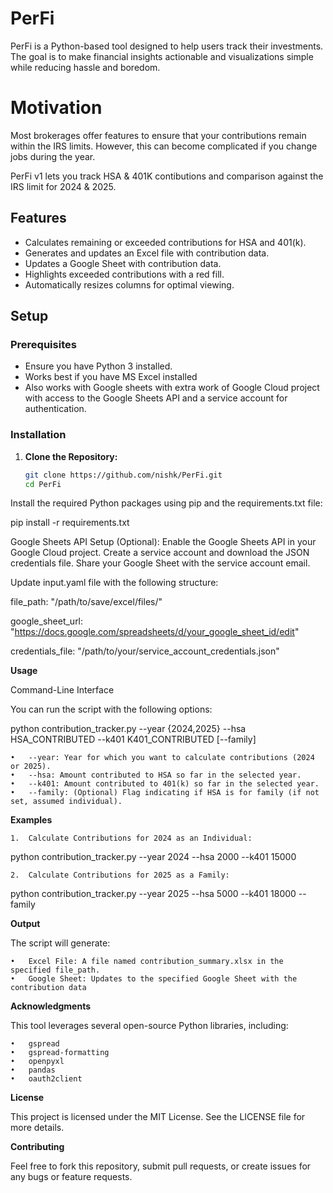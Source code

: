 # PerFi
PerFi is a Python-based tool designed to help users track their investments. 
The goal is to make financial insights actionable and visualizations simple while reducing hassle and boredom.

# Motivation

Most brokerages offer features to ensure that your contributions remain within the IRS limits. However, this can become complicated if you change jobs during the year.

PerFi v1 lets you track HSA & 401K contibutions and comparison against the IRS limit for 2024 & 2025.

## Features

- Calculates remaining or exceeded contributions for HSA and 401(k).
- Generates and updates an Excel file with contribution data.
- Updates a Google Sheet with contribution data.
- Highlights exceeded contributions with a red fill.
- Automatically resizes columns for optimal viewing.

## Setup

### Prerequisites

- Ensure you have Python 3 installed.
- Works best if you have MS Excel installed
- Also works with Google sheets with extra work of Google Cloud project with access to the Google Sheets API and a service account for authentication.

### Installation

1. **Clone the Repository:**

   ```bash
   git clone https://github.com/nishk/PerFi.git
   cd PerFi
   
Install the required Python packages using pip and the requirements.txt file:
   
   pip install -r requirements.txt

Google Sheets API Setup (Optional):
	Enable the Google Sheets API in your Google Cloud project.
	Create a service account and download the JSON credentials file.
	Share your Google Sheet with the service account email.

Update input.yaml file with the following structure:


  file_path: "/path/to/save/excel/files/"


  google_sheet_url: "https://docs.google.com/spreadsheets/d/your_google_sheet_id/edit"


  credentials_file: "/path/to/your/service_account_credentials.json"

**Usage**

Command-Line Interface

You can run the script with the following options:

python contribution_tracker.py --year {2024,2025} --hsa HSA_CONTRIBUTED --k401 K401_CONTRIBUTED [--family]

	•	--year: Year for which you want to calculate contributions (2024 or 2025).
	•	--hsa: Amount contributed to HSA so far in the selected year.
	•	--k401: Amount contributed to 401(k) so far in the selected year.
	•	--family: (Optional) Flag indicating if HSA is for family (if not set, assumed individual).

**Examples**

	1.	Calculate Contributions for 2024 as an Individual:
 python contribution_tracker.py --year 2024 --hsa 2000 --k401 15000

	2.	Calculate Contributions for 2025 as a Family:
 python contribution_tracker.py --year 2025 --hsa 5000 --k401 18000 --family

**Output**

The script will generate:

	•	Excel File: A file named contribution_summary.xlsx in the specified file_path.
	•	Google Sheet: Updates to the specified Google Sheet with the contribution data

**Acknowledgments**

This tool leverages several open-source Python libraries, including:

	•	gspread
	•	gspread-formatting
	•	openpyxl
	•	pandas
	•	oauth2client

**License**

This project is licensed under the MIT License. See the LICENSE file for more details.

**Contributing**

Feel free to fork this repository, submit pull requests, or create issues for any bugs or feature requests.


